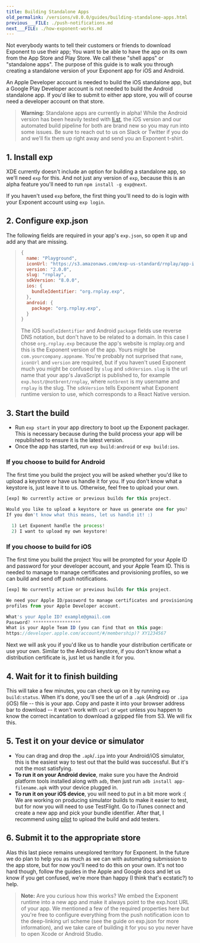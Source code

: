 ```yaml
---
title: Building Standalone Apps
old_permalink: /versions/v8.0.0/guides/building-standalone-apps.html
previous___FILE: ./push-notifications.md
next___FILE: ./how-exponent-works.md
---
```


Not everybody wants to tell their customers or friends to download Exponent to use their app; You want to be able to have the app on its own from the App Store and Play Store. We call these "shell apps" or "standalone apps". The purpose of this guide is to walk you through creating a standalone version of your Exponent app for iOS and Android.

An Apple Developer account is needed to build the iOS standalone app, but a Google Play Developer account is not needed to build the Android standalone app. If you'd like to submit to either app store, you will of course need a developer account on that store.

> **Warning:** Standalone apps are currently in alpha! While the Android version has been heavily tested with [li.st](https://li.st/), the iOS version and our automated build pipeline for both are brand new so you may run into some issues. Be sure to reach out to us on Slack or Twitter if you do and we'll fix them up right away and send you an Exponent t-shirt.

## 1. Install exp

XDE currently doesn't include an option for building a standalone app, so we'll need `exp` for this. And not just any version of `exp`, because this is an alpha feature you'll need to run `npm install -g exp@next`.

If you haven't used `exp` before, the first thing you'll need to do is login with your Exponent account using `exp login`.

## 2. Configure exp.json

The following fields are required in your app's `exp.json`, so open it up and add any that are missing.

> ```javascript
> {
>   name: "Playground",
>   iconUrl: "https://s3.amazonaws.com/exp-us-standard/rnplay/app-icon.png",
>   version: "2.0.0",
>   slug: "rnplay",
>   sdkVersion: "8.0.0",
>   ios: {
>     bundleIdentifier: "org.rnplay.exp",
>   },
>   android: {
>     package: "org.rnplay.exp",
>   }
> }
> ```
>
> The iOS `bundleIdentifier` and Android `package` fields use reverse DNS notation, but don't have to be related to a domain. In this case I chose `org.rnplay.exp` because the app's website is rnplay.org and this is the Exponent version of the app. Yours might be `com.yourcompany.appname`. You're probably not surprised that `name`, `iconUrl` and `version` are required, but if you haven't used Exponent much you might be confused by `slug` and `sdkVersion`. `slug` is the url name that your app's JavaScript is published to, for example `exp.host/@notbrent/rnplay`, where `notbrent` is my username and `rnplay` is the slug. The `sdkVersion` tells Exponent what Exponent runtime version to use, which corresponds to a React Native version.

## 3. Start the build

-   Run `exp start` in your app directory to boot up the Exponent packager. This is necessary because during the build process your app will be republished to ensure it is the latest version.
-   Once the app has started, run `exp build:android` or `exp build:ios`.

### If you choose to build for Android

The first time you build the project you will be asked whether you'd like to upload a keystore or have us handle it for you. If you don't know what a keystore is, just leave it to us. Otherwise, feel free to upload your own.

```javascript
[exp] No currently active or previous builds for this project.

Would you like to upload a keystore or have us generate one for you?
If you don't know what this means, let us handle it! :)

  1) Let Exponent handle the process!
  2) I want to upload my own keystore!
```

### If you choose to build for iOS

The first time you build the project You will be prompted for your Apple ID and password for your developer account, and your Apple Team ID. This is needed to manage to manage certificates and provisioning profiles, so we can build and send off push notifications.

```javascript
[exp] No currently active or previous builds for this project.

We need your Apple ID/password to manage certificates and provisioning
profiles from your Apple Developer account.

What's your Apple ID? example@gmail.com
Password? ******************
What is your Apple Team ID (you can find that on this page:
https://developer.apple.com/account/#/membership)? XY1234567
```

Next we will ask you if you'd like us to handle your distribution certificate or use your own. Similar to the Android keystore, if you don't know what a distribution certificate is, just let us handle it for you.

## 4. Wait for it to finish building

This will take a few minutes, you can check up on it by running `exp build:status`. When it's done, you'll see the url of a `.apk` (Android) or `.ipa` (iOS) file -- this is your app. Copy and paste it into your browser address bar to download -- it won't work with `curl` or `wget` unless you happen to know the correct incantation to download a gzipped file from S3. We will fix this.

## 5. Test it on your device or simulator

-   You can drag and drop the `.apk`/`.ipa` into your Android/iOS simulator, this is the easiest way to test out that the build was successful. But it's not the most satisfying.
-   **To run it on your Android device**, make sure you have the Android platform tools installed along with `adb`, then just run `adb install app-filename.apk` with your device plugged in.
-   **To run it on your iOS device**, you will need to put in a bit more work :( We are working on producing simulator builds to make it easier to test, but for now you will need to use TestFlight. Go to iTunes connect and create a new app and pick your bundle identifier. After that, I recommend using [pilot](https://github.com/fastlane/fastlane/tree/master/pilot) to upload the build and add testers.

## 6. Submit it to the appropriate store

Alas this last piece remains unexplored territory for Exponent. In the future we do plan to help you as much as we can with automating submission to the app store, but for now you'll need to do this on your own. It's not too hard though, follow the guides in the Apple and Google docs and let us know if you get confused, we're more than happy (I think that's ecstatic?) to help.

> **Note:** Are you curious how this works? We embed the Exponent runtime into a new app and make it always point to the exp.host URL of your app. We mentioned a few of the required properties here but you're free to configure everything from the push notification icon to the deep-linking url scheme (see the guide on exp.json for more information), and we take care of building it for you so you never have to open Xcode or Android Studio.
